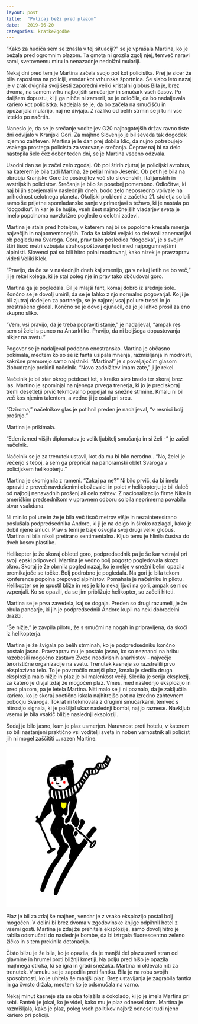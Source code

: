 ```yaml
---
layout: post
title:  "Policaj beži pred plazom"
date:   2019-06-20
categories: kratkeZgodbe
---
```

“Kako za hudiča sem se znašla v tej situaciji?” se je vprašala Martina, ko je bežala pred ogromnim plazom. Ta gmota ni grozila zgolj njej, temveč naravi sami, svetovnemu miru in nenazadnje nedolžni mulariji.

Nekaj dni pred tem je Martina začela svojo pot kot policistka. Prej je sicer že bila zaposlena na policiji, vendar kot vrhunska športnica. Še slabo leto nazaj je v zrak dvignila svoj šesti zaporedni veliki kristalni globus Bila je, brez dvoma, na samem vrhu najboljših smučarjev in smučark vseh časov. Po daljšem dopustu, ki ji ga nihče ni zameril, se je odločila, da bo nadaljevala kariero kot policistka. Nadejala se je, da bo začela na smučišču in opozarjala mularijo, naj ne divjajo. Z razliko od belih strmin se ji tu ni vse izteklo po načrtih.

Naneslo je, da se je srečanje voditeljev G20 najbogatejših držav ravno tiste dni odvijalo v Kranjski Gori. Za majhno Slovenijo je bil seveda tak dogodek izjemno zahteven. Martina je le dan prej dobila klic, da nujno potrebujejo vsakega prostega policista za varovanje srečanja. Čeprav naj bi na delo nastopila šele čez dober teden dni,  se je Martina vseeno odzvala. 

Usodni dan se je začel zelo zgodaj. Ob pol štirih zjutraj je policijski avtobus, na katerem je bila tudi Martina, že peljal mimo Jesenic. Ob petih je bila na obrobju Kranjske Gore že postrojitev več sto slovenskih, italijanskih in avstrijskih policistov. Srečanje je bilo še posebej pomembno. Odločitve, ki naj bi jih sprejemali v naslednjih dneh, bodo zelo neposredno vplivale na prihodnost celotnega planeta. Okoljski problemi z začetka 21. stoletja so bili samo še prijetne spomladanske sanje v primerjavi s težavo, ki je nastala po “dogodku”. In kar je še hujše, vseh šest najmočnejših vladarjev sveta je imelo popolnoma navzkrižne poglede o celotni zadevi.

Martina je stala pred hotelom, v katerem naj bi se popoldne kresala mnenja največjih in najpomembnejših. Toda še takšni veljaki so delovali zanemarljivi ob pogledu na Svaroga. Gora, prav tako posledica “dogodka”, je s svojim štiri tisoč metri vzbujala strahospoštovanje tudi med najpogumnejšimi alpinisti. Slovenci pai so bili hitro polni modrovanj, kako nizek je pravzaprav videti Veliki Klek.

“Pravijo, da če se v naslednjih dneh kaj zmenijo, ga v nekaj letih ne bo več,” ji je rekel kolega, ki je stal poleg nje in prav tako občudoval goro.

Martina ga je pogledala. Bil je mlajši fant, komaj dobro iz srednje šole. Končno se je dovolj umiril, da se je lahko z njo normalno pogovarjal. Ko ji je bil zjutraj dodeljen za partnerja, se je najprej vsaj pol ure tresel in jo prestrašeno gledal. Končno se je dovolj ojunačil, da jo je lahko prosil za eno skupno sliko.

“Vem, vsi pravijo, da je treba popraviti stanje,” je nadaljeval, “ampak res sem si želel s punco na Antarktiko. Pravijo, da ni boljšega dopustovanja nikjer na svetu.”

Pogovor se je nadaljeval podobno enostransko. Martina je občasno pokimala, medtem ko so se iz fanta usipala mnenja, razmišljanja in modrosti, kakršne premorejo samo najstniki.
“Martina!” je s poveljajočim glasom žlobudranje prekinil načelnik. “Novo zadolžitev imam zate,” ji je rekel. 

Načelnik je bil star okrog petdeset let, s kratko sivo brado ter skoraj brez las. Martino je spominjal na njenega prvega trenerja, ki jo je pred skoraj tremi desetletji prvič tekmovalno popeljal na snežne strmine. Kmalu ni bil več kos njenim talentom, a vedno ji je ostal pri srcu.

“Oziroma,” načelnikov glas je potihnil preden je nadaljeval, “v resnici bolj prošnjo.”

Martina je prikimala.

“Eden izmed višjih diplomatov je velik ljubitelj smučanja in si želi -” je začel načelnik.

Načelnik se je za trenutek ustavil, kot da mu bi bilo nerodno.. “No, želel je večerjo s teboj, a sem ga prepričal na panoramski oblet Svaroga v policijskem helikopterju.”

Martina je skomignila z rameni. “Zakaj pa ne?” Ni bilo prvič, da bi imela opraviti z preveč navdušenimi oboževalci in polet v helikopterju je bil daleč od najbolj nenavadnih prošenj ali celo zahtev. Z nacionalizacijo firme Nike in ameriškim predsednikom v upravnem odboru so bila neprimerna povabila stvar vsakdana.

Ni minilo pol ure in že je bila več tisoč metrov višje in nezainteresirano poslušala podpredsednika Andore, ki ji je na dolgo in široko razlagal, kako je dobil njene smuči. Prav s temi je baje osvojila svoj drugi veliki globus. Martina ni bila nikoli pretirano sentimentalna. Kljub temu je hlinila čustva do dveh kosov plastike.

Helikopter je že skoraj obletel goro, podpredsednik pa je še kar vztrajal pri svoji epski pripovedi. Martina je vedno bolj pogosto pogledovala skozo okno. Skoraj je že obrnila pogled nazaj, ko je nekje v snežni belini opazila premikajoče se točke. Bolj podrobno je pogledala. Na gori je bila tekom konference popolna prepoved alpinistov. Pomahala je načelniku in pilotu. Helikopter se je spustil bliže in res je bilo nekaj ljudi na gori, ampak se niso vzpenjali. Ko so opazili, da se jim približuje helikopter, so začeli hiteti. 

Martina se je prva zavedela, kaj se dogaja. Preden so drugi razumeli, je že obula pancarje, ki jih je podpredsednik Andore kupil na neki dobrodelni dražbi.

“Še nižje,” je zavpila pilotu, že s smučmi na nogah in pripravljena, da skoči iz helikopterja.

Martina je že švigala po belih strminah, ko je podpredsedniku končno postalo jasno. Pravzaprav mu je postalo jasno, ko so neznanci na hribu razobesili mogočno zastavo Zveze neodvisnih anarhistov - največje teroristične organizacije na svetu. Trenutek kasneje so razstrelili prvo eksplozivno telo. To je povzročilo manjši plaz, kmalu je sledila druga eksplozija malo nižje in plaz je bil malenkost večji. Sledila je serija eksplozij, za katero je divjal zdaj že mogočen plaz. Vmes, med naslednjo eksplozijo in pred plazom, pa je letela Martina. Niti malo se ji ni poznalo, da je zaključila kariero, ko je skoraj poetično iskala najhitrejšo pot na izredno zahtevnem pobočju Svaroga. Tokrat ni tekmovala z drugimi smučarkami, temveč s hitrostjo signala, ki je pošiljal ukaz naslednji bombi, naj jo raznese. Navkljub vsemu je bila vsakič bližje naslednji eksploziji.

Sedaj je bilo jasno, kam je plaz usmerjen. Naravnost proti hotelu, v katerem so bili nastanjeni praktično vsi voditelji sveta in noben varnostnik ali policist jih ni mogel zaščititi … razen Martine. 

![2019-06-20-policaj-bezi-pred-plazom.jpg](/assets/ilustracije/kratkeZgodbe/2019-06-20-policaj-bezi-pred-plazom.jpg)

Plaz je bil za zdaj še majhen, vendar je z vsako eksplozijo postal bolj mogočen. V dolini bi brez dvoma v zgodovinske knjige odpihnil hotel z vsemi gosti. Martina je zdaj že prehitela eksplozije, samo dovolj hitro je rabila odsmučati do naslednje bombe, da bi iztrgala fluorescentno zeleno žičko in s tem prekinila detonacijo. 

Čisto blizu je že bila, ko je opazila, da je manjši del plazu zavil stran od glavnine in hrumel proti bližnji kmetiji. Na polju pred hišo je opazila majhnega otroka, ki se igra in gradi snežaka. Martina ni oklevala niti za trenutek. V smuku se je zapodila proti fantku. Bila je na robu svojih sposobnosti, ko je uhitela še manjši plaz. Brez ustavljanja je zagrabila fantka in ga čvrsto držala, medtem ko je odsmučala na varno.

Nekaj minut kasneje sta se oba tolažila s čokolado, ki jo je imela Martina pri sebi. Fantek je jokal, ko je videl, kako mu je plaz odnesel dom. Martina je razmišljala, kako je plaz, poleg vseh politikov najbrž odnesel tudi njeno kariero pri policiji.